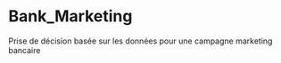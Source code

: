 # Bank_Marketing
Prise  de  décision  basée  sur  les  données  pour  une  campagne marketing bancaire
